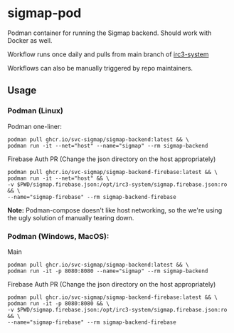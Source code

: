 # sigmap-pod

Podman container for running the Sigmap backend. Should work with Docker as well.

Workflow runs once daily and pulls from main branch of [irc3-system](https://github.com/SVC-Sigmap/irc3-system)

Workflows can also be manually triggered by repo maintainers.

## Usage

### Podman (Linux)
Podman one-liner:
```
podman pull ghcr.io/svc-sigmap/sigmap-backend:latest && \
podman run -it --net="host" --name="sigmap" --rm sigmap-backend
```
Firebase Auth PR (Change the json directory on the host appropriately)
```
podman pull ghcr.io/svc-sigmap/sigmap-backend-firebase:latest && \
podman run -it --net="host" && \
-v $PWD/sigmap.firebase.json:/opt/irc3-system/sigmap.firebase.json:ro && \
--name="sigmap-firebase" --rm sigmap-backend-firebase
```
**Note:** Podman-compose doesn't like host networking, so the we're using the ugly solution of manually tearing down.
### Podman (Windows, MacOS):
Main
```
podman pull ghcr.io/svc-sigmap/sigmap-backend:latest && \
podman run -it -p 8080:8080 --name="sigmap" --rm sigmap-backend
```
Firebase Auth PR (Change the json directory on the host appropriately)
```
podman pull ghcr.io/svc-sigmap/sigmap-backend-firebase:latest && \
podman run -it -p 8080:8080 && \
-v $PWD/sigmap.firebase.json:/opt/irc3-system/sigmap.firebase.json:ro && \
--name="sigmap-firebase" --rm sigmap-backend-firebase
```

